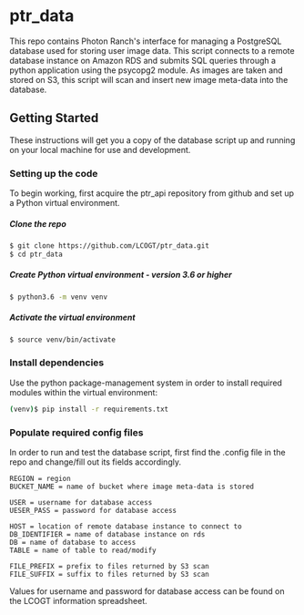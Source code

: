 # ptr_data

This repo contains Photon Ranch's interface for managing a PostgreSQL database used for storing user image data. This script connects to a remote database instance on Amazon RDS and submits SQL queries through a python application using the psycopg2 module. As images are taken and stored on S3, this script will scan and insert new image meta-data into the database. 

## Getting Started

These instructions will get you a copy of the database script up and running on your local machine for use and development.

### Setting up the code
To begin working, first acquire the ptr_api repository from github and set up a Python virtual environment.

##### Clone the repo
```bash
$ git clone https://github.com/LCOGT/ptr_data.git
$ cd ptr_data
```

##### Create Python virtual environment - version 3.6 or higher
```bash
$ python3.6 -m venv venv
```

##### Activate the virtual environment
```bash
$ source venv/bin/activate
```

### Install dependencies
Use the python package-management system in order to install required modules within the virtual environment:
```bash
(venv)$ pip install -r requirements.txt   
```

### Populate required config files
In order to run and test the database script, first find the .config file in the repo and change/fill out its fields accordingly.
```
REGION = region
BUCKET_NAME = name of bucket where image meta-data is stored

USER = username for database access
UESER_PASS = password for database access

HOST = location of remote database instance to connect to
DB_IDENTIFIER = name of database instance on rds
DB = name of database to access
TABLE = name of table to read/modify

FILE_PREFIX = prefix to files returned by S3 scan
FILE_SUFFIX = suffix to files returned by S3 scan
```
Values for username and password for database access can be found on the LCOGT information spreadsheet.
